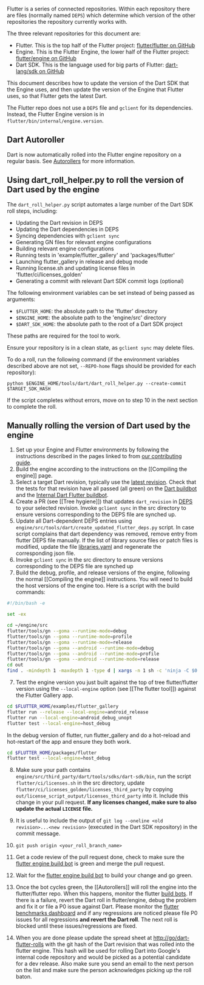Flutter is a series of connected repositories. Within each repository there are files (normally named `DEPS`) which determine which version of the other repositories the repository currently works with.

The three relevant repositories for this document are:

* Flutter. This is the top half of the Flutter project: [flutter/flutter on GitHub](https://github.com/flutter/flutter)
* Engine. This is the Flutter Engine, the lower half of the Flutter project: [flutter/engine on GitHub](https://github.com/flutter/engine)
* Dart SDK. This is the language used for big parts of Flutter: [dart-lang/sdk on GitHub](https://github.com/dart-lang/sdk)

This document describes how to update the version of the Dart SDK that the Engine uses, and then update the version of the Engine that Flutter uses, so that Flutter gets the latest Dart.

The Flutter repo does not use a `DEPS` file and `gclient` for its dependencies. Instead, the Flutter Engine version is in `flutter/bin/internal/engine.version`.

## Dart Autoroller

Dart is now automatically rolled into the Flutter engine repository on a regular basis. See [Autorollers](https://github.com/flutter/flutter/wiki/Autorollers) for more information.

## Using dart_roll_helper.py to roll the version of Dart used by the engine

The `dart_roll_helper.py` script automates a large number of the Dart SDK roll steps, including:

 - Updating the Dart revision in DEPS
 - Updating the Dart dependencies in DEPS
 - Syncing dependencies with `gclient sync`
 - Generating GN files for relevant engine configurations
 - Building relevant engine configurations
 - Running tests in 'example/flutter_gallery' and 'packages/flutter'
 - Launching flutter_gallery in release and debug mode
 - Running license.sh and updating license files in
   'flutter/ci/licenses_golden'
 - Generating a commit with relevant Dart SDK commit logs (optional)
                                                                         
The following environment variables can be set instead of being passed as
arguments:

 - `$FLUTTER_HOME`: the absolute path to the 'flutter' directory
 - `$ENGINE_HOME`: the absolute path to the 'engine/src' directory
 - `$DART_SDK_HOME`: the absolute path to the root of a Dart SDK project

These paths are required for the tool to work.

Ensure your repository is in a clean state, as `gclient sync` may delete files.

To do a roll, run the following command (if the environment variables described above are not set, `--REPO-home` flags should be provided for each repository):

```console
python $ENGINE_HOME/tools/dart/dart_roll_helper.py --create-commit $TARGET_SDK_HASH
```

If the script completes without errors, move on to step 10 in the next section to complete the roll.

## Manually rolling the version of Dart used by the engine 

1. Set up your Engine and Flutter environments by following the instructions described in the pages
   linked to from [our contributing guide](https://github.com/flutter/engine/blob/master/CONTRIBUTING.md).
2. Build the engine according to the instructions on the [[Compiling the engine]] page.
3. Select a target Dart revision, typically use the [latest revision](https://github.com/dart-lang/sdk/commits/master). Check that the tests for that revision have all passed (all green) on the [Dart buildbot](https://ci.chromium.org/p/flutter/g/engine/console) and the [Internal Dart Flutter buildbot](https://ci.chromium.org/p/dart/g/flutter/console).
3. Create a PR (see [[Tree hygiene]]) that updates `dart_revision` in [DEPS](https://github.com/flutter/engine/blob/master/DEPS) to your selected revision. Invoke `gclient sync` in the src directory to ensure versions corresponding to the DEPS file are synched up.
4. Update all Dart-dependent DEPS entries using `engine/src/tools/dart/create_updated_flutter_deps.py` script. In case script complains that dart dependency was removed, remove entry from flutter DEPS file manually. If the list of library source files or patch files is modified, update the file [libraries.yaml](https://github.com/flutter/engine/blob/master/lib/snapshot/libraries.yaml) and regenerate the corresponding json file.
5. Invoke `gclient sync` in the src directory to ensure versions corresponding to the DEPS file are synched up
6. Build the debug, profile, and release versions of the engine, following the normal [[Compiling the engine]] instructions. You will need to build the host versions of the engine too. Here is a script with the build commands:

```bash
#!/bin/bash -e

set -ex

cd ~/engine/src
flutter/tools/gn --goma --runtime-mode=debug
flutter/tools/gn --goma --runtime-mode=profile
flutter/tools/gn --goma --runtime-mode=release
flutter/tools/gn --goma --android --runtime-mode=debug
flutter/tools/gn --goma --android --runtime-mode=profile
flutter/tools/gn --goma --android --runtime-mode=release
cd out
find . -mindepth 1 -maxdepth 1 -type d | xargs -n 1 sh -c 'ninja -C $0 -j1000 || exit 255'
```

7. Test the engine version you just built against the top of tree flutter/flutter version using the `--local-engine` option (see [[The flutter tool]]) against the Flutter Gallery app.

```bash
cd $FLUTTER_HOME/examples/flutter_gallery
flutter run --release --local-engine=android_release
flutter run --local-engine=android_debug_unopt
flutter test --local-engine=host_debug 
```

In the debug version of flutter, run flutter_gallery and do a hot-reload and hot-restart of the app and ensure they both work.

```bash
cd $FLUTTER_HOME/packages/flutter
flutter test --local-engine=host_debug
```

8. Make sure your path contains `engine/src/third_party/dart/tools/sdks/dart-sdk/bin`, run the script `flutter/ci/licenses.sh` in the src directory, update `flutter/ci/licenses_golden/licenses_third_party` by copying `out/license_script_output/licenses_third_party` into it. Include this change in your pull request.
**If any licenses changed, make sure to also update the actual `LICENSE` file.**

9. It is useful to include the output of `git log --oneline <old revision>...<new revision>` (executed in the Dart SDK repository) in the commit message.

10. `git push origin <your_roll_branch_name>`

11. Get a code review of the pull request done, check to make sure the [flutter engine build bot](https://build.chromium.org/p/client.flutter/console) is green and merge the pull request.

12. Wait for the [flutter engine build bot](https://ci.chromium.org/p/flutter/g/engine/console) to build your change and go green.

13. Once the bot cycles green, the [[Autorollers]] will roll the engine into the flutter/flutter repo. When this happens, monitor the flutter [build bots](https://flutter-dashboard.appspot.com/build.html). If there is a failure, revert the Dart roll in flutter/engine, debug the problem and fix it or file a P0 issue against Dart. Please monitor the [flutter benchmarks dashboard](https://flutter-dashboard.appspot.com/benchmarks.html) and if any regressions are noticed please file P0 issues for all regressions **and revert the Dart roll**. The next roll is blocked until these issues/regressions are fixed.

14. When you are done please update the spread sheet at [http://go/dart-flutter-rolls](http://go/dart-flutter-rolls) with the git hash of the Dart revision that was rolled into the flutter engine. This hash will be used for rolling Dart into Google's internal code repository and would be picked as a potential candidate for a dev release. Also make sure you send an email to the next person on the list and make sure the person acknowledges picking up the roll baton.
